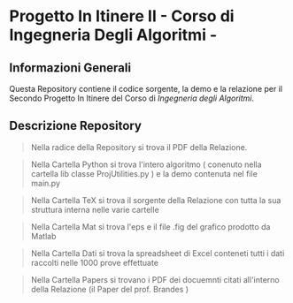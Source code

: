 # Progetto In Itinere II - Corso di Ingegneria Degli Algoritmi -

## Informazioni Generali
Questa Repository contiene il codice sorgente, la demo e la relazione per il Secondo Progetto In Itinere del Corso di *Ingegneria degli Algoritmi*.

## Descrizione Repository
> Nella radice della Repository si trova il PDF della Relazione.

> Nella Cartella Python si trova l'intero algoritmo ( conenuto nella cartella lib classe ProjUtilities.py ) e la demo contenuta nel file main.py

> Nella Cartella TeX si trova il sorgente della Relazione con tutta la sua struttura interna nelle varie cartelle

> Nella Cartella Mat si trova l'eps e il file .fig del grafico prodotto da Matlab

> Nella Cartella Dati si trova la spreadsheet di Excel conteneti tutti i dati raccolti nelle 1000 prove effettuate

> Nella Cartella Papers si trovano i PDF dei docuemnti citati all'interno della Relazione
  (il Paper del prof. Brandes )

